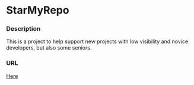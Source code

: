 # StarMyRepo
### Description
This is a project to help support new projects with low visibility and novice developers, but also some seniors.
### URL
[Here](https://github.com/jk4freedom/StarMyRepo)
